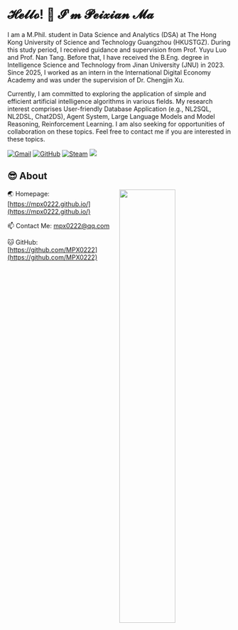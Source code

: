 # 𝓗𝓮𝓵𝓵𝓸! 👋 𝓘'𝓶 𝓟𝓮𝓲𝔁𝓲𝓪𝓷 𝓜𝓪

I am a M.Phil. student in Data Science and Analytics (DSA) at The Hong Kong University of Science and Technology Guangzhou (HKUSTGZ). During this study period, I received guidance and supervision from Prof. Yuyu Luo and Prof. Nan Tang. Before that, I have received the B.Eng. degree in Intelligence Science and Technology from Jinan University (JNU) in 2023. Since 2025, I worked as an intern in the International Digital Economy Academy and was under the supervision of Dr. Chengjin Xu. 

Currently, I am committed to exploring the application of simple and efficient artificial intelligence algorithms in various fields. My research interest comprises User-friendly Database Application (e.g., NL2SQL, NL2DSL, Chat2DS), Agent System, Large Language Models and Model Reasoning, Reinforcement Learning. I am also seeking for opportunities of collaboration on these topics. Feel free to contact me if you are interested in these topics. 

[![Gmail](https://img.shields.io/badge/Mail-mpx0222%40qq.com-red?logo=Gmail)](mailto:mpx0222@qq.com) [![GitHub](https://img.shields.io/badge/GitHub-MPX0222-blue?logo=github)](https://github.com/MPX0222) [![Steam](https://img.shields.io/badge/Steam-MPX0222-white?logo=Steam)]() ![](https://komarev.com/ghpvc/?username=mpx0222&color=green&style=flat)

## 😎 About

<img align="right" width="50%" src="https://github-readme-stats.vercel.app/api?username=mpx0222&show_icons=true&theme=tokyonight" />

🌏 Homepage: [https://mpx0222.github.io/](https://mpx0222.github.io/)

📫 Contact Me: mpx0222@qq.com

🐱 GitHub: [https://github.com/MPX0222](https://github.com/MPX0222)


